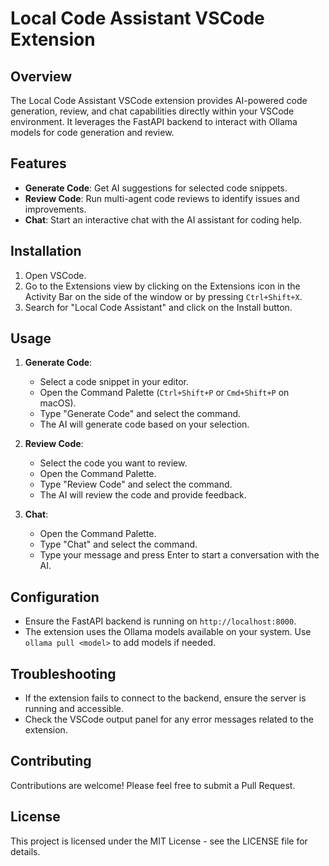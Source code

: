 # Local Code Assistant VSCode Extension

## Overview
The Local Code Assistant VSCode extension provides AI-powered code generation, review, and chat capabilities directly within your VSCode environment. It leverages the FastAPI backend to interact with Ollama models for code generation and review.

## Features
- **Generate Code**: Get AI suggestions for selected code snippets.
- **Review Code**: Run multi-agent code reviews to identify issues and improvements.
- **Chat**: Start an interactive chat with the AI assistant for coding help.

## Installation
1. Open VSCode.
2. Go to the Extensions view by clicking on the Extensions icon in the Activity Bar on the side of the window or by pressing `Ctrl+Shift+X`.
3. Search for "Local Code Assistant" and click on the Install button.

## Usage
1. **Generate Code**:
   - Select a code snippet in your editor.
   - Open the Command Palette (`Ctrl+Shift+P` or `Cmd+Shift+P` on macOS).
   - Type "Generate Code" and select the command.
   - The AI will generate code based on your selection.

2. **Review Code**:
   - Select the code you want to review.
   - Open the Command Palette.
   - Type "Review Code" and select the command.
   - The AI will review the code and provide feedback.

3. **Chat**:
   - Open the Command Palette.
   - Type "Chat" and select the command.
   - Type your message and press Enter to start a conversation with the AI.

## Configuration
- Ensure the FastAPI backend is running on `http://localhost:8000`.
- The extension uses the Ollama models available on your system. Use `ollama pull <model>` to add models if needed.

## Troubleshooting
- If the extension fails to connect to the backend, ensure the server is running and accessible.
- Check the VSCode output panel for any error messages related to the extension.

## Contributing
Contributions are welcome! Please feel free to submit a Pull Request.

## License
This project is licensed under the MIT License - see the LICENSE file for details. 
